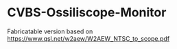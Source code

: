 # CVBS-Ossiliscope-Monitor
Fabricatable version based on https://www.qsl.net/w2aew/W2AEW_NTSC_to_scope.pdf 
